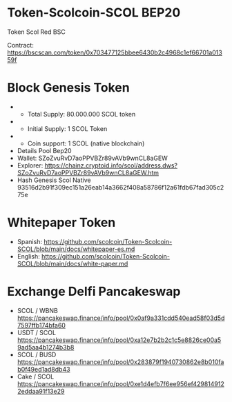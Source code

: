 # Token-Scolcoin-SCOL BEP20
Token Scol Red BSC

Contract: https://bscscan.com/token/0x703477125bbee6430b2c4968c1ef66701a01359f

 Block Genesis Token 
==========================
* - Total Supply: 80.000.000 SCOL token
* - Initial Supply: 1 SCOL Token
* + Coin support:   1 SCOL (native blockchain)
* Details Pool Bep20
* Wallet: SZoZvuRvD7aoPPVBZr89vAVb9wnCL8aGEW 
* Explorer: https://chainz.cryptoid.info/scol/address.dws?SZoZvuRvD7aoPPVBZr89vAVb9wnCL8aGEW.htm
* Hash Genesis Scol Native 93516d2b91f309ec151a26eab14a3662f408a58786f12a61fdb67fad305c275e

Whitepaper Token
==========================
* Spanish: https://github.com/scolcoin/Token-Scolcoin-SCOL/blob/main/docs/whitepaper-es.md
* English: https://github.com/scolcoin/Token-Scolcoin-SCOL/blob/main/docs/white-paper.md

Exchange Delfi Pancakeswap
=========================
* SCOL / WBNB
https://pancakeswap.finance/info/pool/0x0af9a331cdd540ead58f03d5d7597ffb174bfa60
* USDT / SCOL
https://pancakeswap.finance/info/pool/0xa12e7b2b2c1c5e8826ce00a59ad5aa4b1274b3b8
* SCOL / BUSD
https://pancakeswap.finance/info/pool/0x283879f1940730862e8b010fab0f49ed1ad8db43
* Cake / SCOL
https://pancakeswap.finance/info/pool/0xe1d4efb7f6ee956ef4298149122eddaa91f13e29
